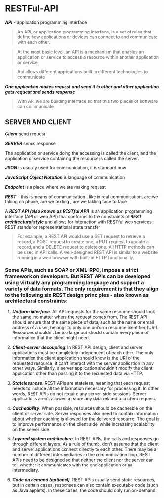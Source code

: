 # RESTFul-API

***API*** - application programming interface

> An API, or application programming interface, is a set of rules that define how applications or devices can connect to and communicate with each other.

> At the most basic level, an API is a mechanism that enables an application or service to access a resource within another application or service. 

> Api allows different applications built in different technologies to communicate

***One application makes request and send it to other and other application gets request and sends response***

> With API we are building interface so that this two pieces of software can communicate

## SERVER AND CLIENT

***Client*** send request

***SERVER*** sends response

The application or service doing the accessing is called the client, and the application or service containing the resource is called the server.

***JSON*** is usually used for communication, it is standard now

***JavaScript Object Notation*** is language of communication

***Endpoint*** is a place where we are making request

***REST*** - this is means of communication , like in real communication, are we taking on phone, are we texting , are we takling face to face 

A ***REST API (also known as RESTful API)*** is an application programming interface (API or web API) that conforms to the constraints of ***REST 
architectural style*** and allows for interaction with RESTful web services. REST stands for representational state transfer


> For example, a REST API would use a GET request to retrieve a record, a POST request to create one, a PUT request to update a record, and a DELETE request to delete one. All HTTP methods can be used in API calls. A well-designed REST API is similar to a website running in a web browser with built-in HTTP functionality.

### Some APIs, such as SOAP or XML-RPC, impose a strict framework on developers. But REST APIs can be developed using virtually any programming language and support a variety of data formats. The only requirement is that they align to the following six REST design principles - also known as architectural constraints:

1. ***Uniform interface***. All API requests for the same resource should look the same, no matter where the request comes from. The REST API should ensure that the same piece of data, such as the name or email address of a user, belongs to only one uniform resource identifier (URI). Resources shouldn’t be too large but should contain every piece of information that the client might need.

2. ***Client-server decoupling***. In REST API design, client and server applications must be completely independent of each other. The only information the client application should know is the URI of the requested resource; it can't interact with the server application in any other ways. Similarly, a server application shouldn't modify the client application other than passing it to the requested data via HTTP.

3. ***Statelessness***. REST APIs are stateless, meaning that each request needs to include all the information necessary for processing it. In other words, REST APIs do not require any server-side sessions. Server applications aren’t allowed to store any data related to a client request.

4. ***Cacheability***. When possible, resources should be cacheable on the client or server side. Server responses also need to contain information about whether caching is allowed for the delivered resource. The goal is to improve performance on the client side, while increasing scalability on the server side.

5. ***Layered system architecture***. In REST APIs, the calls and responses go through different layers. As a rule of thumb, don’t assume that the client and server applications connect directly to each other. There may be a number of different intermediaries in the communication loop. REST APIs need to be designed so that neither the client nor the server can tell whether it communicates with the end application or an intermediary.

6. ***Code on demand (optional)***. REST APIs usually send static resources, but in certain cases, responses can also contain executable code (such as Java applets). In these cases, the code should only run on-demand.
